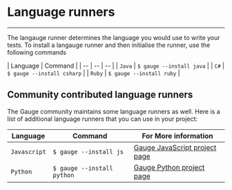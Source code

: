 # Language runners
-----

The langauge runner determines the language you would use to write your tests. To install a langauge runner and then initialise the runner, use the following commands

| Language | Command |
| -- | -- | -- |
| `Java` | ``$ gauge --install java`` |
| `C#` | ``$ gauge --install csharp`` |
| `Ruby` | ``$ gauge --install ruby`` |

## Community contributed language runners

The Gauge community maintains some language runners as well. Here is a list of additional language runners that you can use in your project:

| Language | Command | For More information|
| -- | -- | -- |
| `Javascript` | ``$ gauge --install js`` | [Gauge JavaScript project page](http://github.com/getgauge-contrib/gauge-js) |
| `Python` | ``$ gauge --install python`` | [Gauge Python project page](http://github.com/kashishm/gauge-python) |
